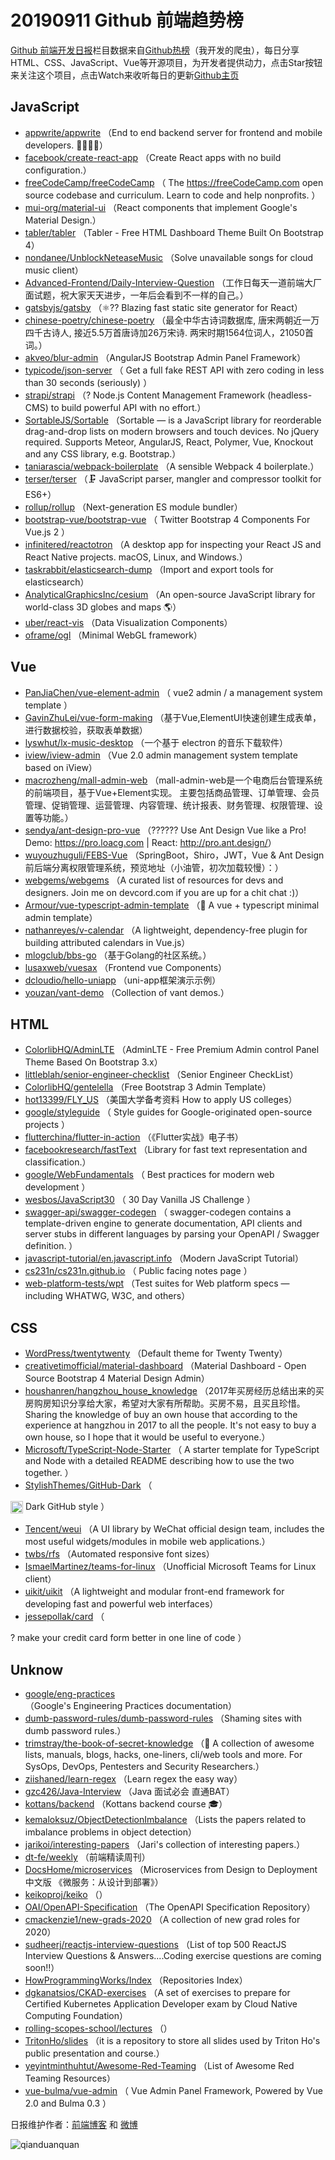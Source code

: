 # 20190911 Github 前端趋势榜

[Github 前端开发日报](https://qdkfweb.cn/c/news)栏目数据来自[Github热榜](https://github.qdkfweb.cn/)（我开发的爬虫），每日分享HTML、CSS、JavaScript、Vue等开源项目，为开发者提供动力，点击Star按钮来关注这个项目，点击Watch来收听每日的更新[Github主页](https://github.com/kujian/githubTrending)
## JavaScript

* [appwrite/appwrite](https://github.com/appwrite/appwrite) （End to end backend server for frontend and mobile developers. &#x1f469;‍&#x1f4bb;&#x1f468;‍&#x1f4bb;）
* [facebook/create-react-app](https://github.com/facebook/create-react-app) （Create React apps with no build configuration.）
* [freeCodeCamp/freeCodeCamp](https://github.com/freeCodeCamp/freeCodeCamp) （
        The <a href="https://freeCodeCamp.com">https://freeCodeCamp.com</a> open source codebase and curriculum. Learn to code and help nonprofits.
      ）
* [mui-org/material-ui](https://github.com/mui-org/material-ui) （React components that implement Google's Material Design.）
* [tabler/tabler](https://github.com/tabler/tabler) （Tabler - Free HTML Dashboard Theme Built On Bootstrap 4）
* [nondanee/UnblockNeteaseMusic](https://github.com/nondanee/UnblockNeteaseMusic) （Solve unavailable songs for cloud music client）
* [Advanced-Frontend/Daily-Interview-Question](https://github.com/Advanced-Frontend/Daily-Interview-Question) （工作日每天一道前端大厂面试题，祝大家天天进步，一年后会看到不一样的自己。）
* [gatsbyjs/gatsby](https://github.com/gatsbyjs/gatsby) （&#x269b;&#xfe0f;?? Blazing fast static site generator for React）
* [chinese-poetry/chinese-poetry](https://github.com/chinese-poetry/chinese-poetry) （最全中华古诗词数据库, 唐宋两朝近一万四千古诗人, 接近5.5万首唐诗加26万宋诗. 两宋时期1564位词人，21050首词。）
* [akveo/blur-admin](https://github.com/akveo/blur-admin) （AngularJS Bootstrap Admin Panel Framework）
* [typicode/json-server](https://github.com/typicode/json-server) （
        Get a full fake REST API with zero coding in less than 30 seconds (seriously)
      ）
* [strapi/strapi](https://github.com/strapi/strapi) （? Node.js Content Management Framework (headless-CMS) to build powerful API with no effort.）
* [SortableJS/Sortable](https://github.com/SortableJS/Sortable) （Sortable — is a JavaScript library for reorderable drag-and-drop lists on modern browsers and touch devices. No jQuery required. Supports Meteor, AngularJS, React, Polymer, Vue, Knockout and any CSS library, e.g. Bootstrap.）
* [taniarascia/webpack-boilerplate](https://github.com/taniarascia/webpack-boilerplate) （A sensible Webpack 4 boilerplate.）
* [terser/terser](https://github.com/terser/terser) （&#x1f5dc; JavaScript parser, mangler and compressor toolkit for ES6+）
* [rollup/rollup](https://github.com/rollup/rollup) （Next-generation ES module bundler）
* [bootstrap-vue/bootstrap-vue](https://github.com/bootstrap-vue/bootstrap-vue) （
        Twitter Bootstrap 4 Components For Vue.js 2
      ）
* [infinitered/reactotron](https://github.com/infinitered/reactotron) （A desktop app for inspecting your React JS and React Native projects. macOS, Linux, and Windows.）
* [taskrabbit/elasticsearch-dump](https://github.com/taskrabbit/elasticsearch-dump) （Import and export tools for elasticsearch）
* [AnalyticalGraphicsInc/cesium](https://github.com/AnalyticalGraphicsInc/cesium) （An open-source JavaScript library for world-class 3D globes and maps &#x1f30e;）
* [uber/react-vis](https://github.com/uber/react-vis) （Data Visualization Components）
* [oframe/ogl](https://github.com/oframe/ogl) （Minimal WebGL framework）

## Vue

* [PanJiaChen/vue-element-admin](https://github.com/PanJiaChen/vue-element-admin) （
        vue2 admin / a management system template
      ）
* [GavinZhuLei/vue-form-making](https://github.com/GavinZhuLei/vue-form-making) （基于Vue,ElementUI快速创建生成表单，进行数据校验，获取表单数据）
* [lyswhut/lx-music-desktop](https://github.com/lyswhut/lx-music-desktop) （一个基于 electron 的音乐下载软件）
* [iview/iview-admin](https://github.com/iview/iview-admin) （Vue 2.0 admin management system template based on iView）
* [macrozheng/mall-admin-web](https://github.com/macrozheng/mall-admin-web) （mall-admin-web是一个电商后台管理系统的前端项目，基于Vue+Element实现。 主要包括商品管理、订单管理、会员管理、促销管理、运营管理、内容管理、统计报表、财务管理、权限管理、设置等功能。）
* [sendya/ant-design-pro-vue](https://github.com/sendya/ant-design-pro-vue) （??&#x200d;???&#x200d;? Use Ant Design Vue like a Pro! Demo: <a href="https://pro.loacg.com" rel="nofollow">https://pro.loacg.com</a> | React: <a href="http://pro.ant.design/" rel="nofollow">http://pro.ant.design/</a>）
* [wuyouzhuguli/FEBS-Vue](https://github.com/wuyouzhuguli/FEBS-Vue) （SpringBoot，Shiro，JWT，Vue &amp; Ant Design 前后端分离权限管理系统，预览地址（小油管，初次加载较慢）：）
* [webgems/webgems](https://github.com/webgems/webgems) （A curated list of resources for devs and designers. Join me on devcord.com if you are up for a chit chat :)）
* [Armour/vue-typescript-admin-template](https://github.com/Armour/vue-typescript-admin-template) （&#x1f596; A vue + typescript minimal admin template）
* [nathanreyes/v-calendar](https://github.com/nathanreyes/v-calendar) （A lightweight, dependency-free plugin for building attributed calendars in Vue.js）
* [mlogclub/bbs-go](https://github.com/mlogclub/bbs-go) （基于Golang的社区系统。）
* [lusaxweb/vuesax](https://github.com/lusaxweb/vuesax) （Frontend vue Components）
* [dcloudio/hello-uniapp](https://github.com/dcloudio/hello-uniapp) （uni-app框架演示示例）
* [youzan/vant-demo](https://github.com/youzan/vant-demo) （Collection of vant demos.）

## HTML

* [ColorlibHQ/AdminLTE](https://github.com/ColorlibHQ/AdminLTE) （AdminLTE - Free Premium Admin control Panel Theme Based On Bootstrap 3.x）
* [littleblah/senior-engineer-checklist](https://github.com/littleblah/senior-engineer-checklist) （Senior Engineer CheckList）
* [ColorlibHQ/gentelella](https://github.com/ColorlibHQ/gentelella) （Free Bootstrap 3 Admin Template）
* [hot13399/FLY_US](https://github.com/hot13399/FLY_US) （美国大学备考资料 How to apply US colleges）
* [google/styleguide](https://github.com/google/styleguide) （
        Style guides for Google-originated open-source projects
      ）
* [flutterchina/flutter-in-action](https://github.com/flutterchina/flutter-in-action) （《Flutter实战》电子书）
* [facebookresearch/fastText](https://github.com/facebookresearch/fastText) （Library for fast text representation and classification.）
* [google/WebFundamentals](https://github.com/google/WebFundamentals) （
        Best practices for modern web development
      ）
* [wesbos/JavaScript30](https://github.com/wesbos/JavaScript30) （
        30 Day Vanilla JS Challenge
      ）
* [swagger-api/swagger-codegen](https://github.com/swagger-api/swagger-codegen) （
        swagger-codegen contains a template-driven engine to generate documentation, API clients and server stubs in different languages by parsing your OpenAPI / Swagger definition.
      ）
* [javascript-tutorial/en.javascript.info](https://github.com/javascript-tutorial/en.javascript.info) （Modern JavaScript Tutorial）
* [cs231n/cs231n.github.io](https://github.com/cs231n/cs231n.github.io) （
        Public facing notes page
      ）
* [web-platform-tests/wpt](https://github.com/web-platform-tests/wpt) （Test suites for Web platform specs — including WHATWG, W3C, and others）

## CSS

* [WordPress/twentytwenty](https://github.com/WordPress/twentytwenty) （Default theme for Twenty Twenty）
* [creativetimofficial/material-dashboard](https://github.com/creativetimofficial/material-dashboard) （Material Dashboard - Open Source Bootstrap 4 Material Design Admin）
* [houshanren/hangzhou_house_knowledge](https://github.com/houshanren/hangzhou_house_knowledge) （2017年买房经历总结出来的买房购房知识分享给大家，希望对大家有所帮助。买房不易，且买且珍惜。Sharing the knowledge of buy an own house that according to the experience at hangzhou in 2017 to all the people. It's not easy to buy a own house, so I hope that it would be useful to everyone.）
* [Microsoft/TypeScript-Node-Starter](https://github.com/Microsoft/TypeScript-Node-Starter) （
        A starter template for TypeScript and Node with a detailed README describing how to use the two together.
      ）
* [StylishThemes/GitHub-Dark](https://github.com/StylishThemes/GitHub-Dark) （
        
<img class="emoji" title=":octocat:" alt=":octocat:" src="https://assets-cdn.github.com/images/icons/emoji/octocat.png" height="20" width="20" align="absmiddle"> Dark GitHub style
      ）
* [Tencent/weui](https://github.com/Tencent/weui) （A UI library by WeChat official design team, includes the most useful widgets/modules in mobile web applications.）
* [twbs/rfs](https://github.com/twbs/rfs) （Automated responsive font sizes）
* [IsmaelMartinez/teams-for-linux](https://github.com/IsmaelMartinez/teams-for-linux) （Unofficial Microsoft Teams for Linux client）
* [uikit/uikit](https://github.com/uikit/uikit) （A lightweight and modular front-end framework for developing fast and powerful web interfaces）
* [jessepollak/card](https://github.com/jessepollak/card) （
        
? make your credit card form better in one line of code
      ）

## Unknow

* [google/eng-practices](https://github.com/google/eng-practices) （Google's Engineering Practices documentation）
* [dumb-password-rules/dumb-password-rules](https://github.com/dumb-password-rules/dumb-password-rules) （Shaming sites with dumb password rules.）
* [trimstray/the-book-of-secret-knowledge](https://github.com/trimstray/the-book-of-secret-knowledge) （&#x1f4ab; A collection of awesome lists, manuals, blogs, hacks, one-liners, cli/web tools and more. For SysOps, DevOps, Pentesters and Security Researchers.）
* [ziishaned/learn-regex](https://github.com/ziishaned/learn-regex) （Learn regex the easy way）
* [gzc426/Java-Interview](https://github.com/gzc426/Java-Interview) （Java 面试必会 直通BAT）
* [kottans/backend](https://github.com/kottans/backend) （Kottans backend course &#x1f393;）
* [kemaloksuz/ObjectDetectionImbalance](https://github.com/kemaloksuz/ObjectDetectionImbalance) （Lists the papers related to imbalance problems in object detection）
* [jarikoi/interesting-papers](https://github.com/jarikoi/interesting-papers) （Jari's collection of interesting papers.）
* [dt-fe/weekly](https://github.com/dt-fe/weekly) （前端精读周刊）
* [DocsHome/microservices](https://github.com/DocsHome/microservices) （Microservices from Design to Deployment 中文版 《微服务：从设计到部署》）
* [keikoproj/keiko](https://github.com/keikoproj/keiko) （）
* [OAI/OpenAPI-Specification](https://github.com/OAI/OpenAPI-Specification) （The OpenAPI Specification Repository）
* [cmackenzie1/new-grads-2020](https://github.com/cmackenzie1/new-grads-2020) （A collection of new grad roles for 2020）
* [sudheerj/reactjs-interview-questions](https://github.com/sudheerj/reactjs-interview-questions) （List of top 500 ReactJS Interview Questions &amp; Answers....Coding exercise questions are coming soon!!）
* [HowProgrammingWorks/Index](https://github.com/HowProgrammingWorks/Index) （Repositories Index）
* [dgkanatsios/CKAD-exercises](https://github.com/dgkanatsios/CKAD-exercises) （A set of exercises to prepare for Certified Kubernetes Application Developer exam by Cloud Native Computing Foundation）
* [rolling-scopes-school/lectures](https://github.com/rolling-scopes-school/lectures) （）
* [TritonHo/slides](https://github.com/TritonHo/slides) （it is a repository to store all slides used by Triton Ho's public presentation and course.）
* [yeyintminthuhtut/Awesome-Red-Teaming](https://github.com/yeyintminthuhtut/Awesome-Red-Teaming) （List of Awesome Red Teaming Resources）
* [vue-bulma/vue-admin](https://github.com/vue-bulma/vue-admin) （
        Vue Admin Panel Framework, Powered by Vue 2.0 and Bulma 0.3
      ）


日报维护作者：[前端博客](https://qdkfweb.cn/) 和 [微博](https://qdkfweb.cn/go/weibo)

![qianduanquan](https://user-images.githubusercontent.com/3055447/38468989-651132ac-3b80-11e8-8e6b-15122322a9d7.png)